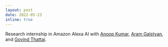 ```yaml
---
layout: post
date: 2022-05-23
inline: true
---
```


Research internship in Amazon Alexa AI with [Anoop Kumar](https://www.linkedin.com/in/anoop-kumar-293191/), [Aram Galstyan](https://www.linkedin.com/in/aram-galstyan-4a01373/), and [Govind Thattai](https://www.linkedin.com/in/govind-thattai-aaa5326/).
